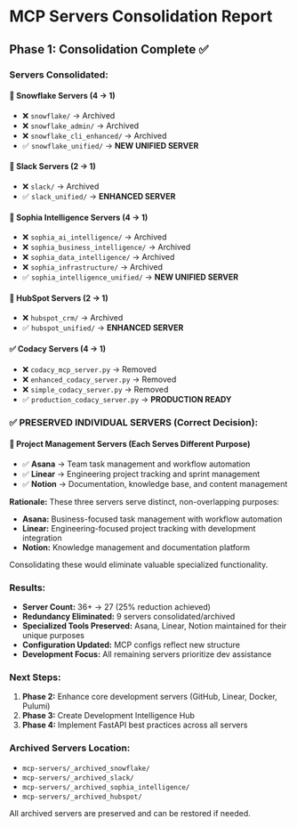 # MCP Servers Consolidation Report

## Phase 1: Consolidation Complete ✅

### Servers Consolidated:

#### 🔄 Snowflake Servers (4 → 1)
- ❌ `snowflake/` → Archived
- ❌ `snowflake_admin/` → Archived  
- ❌ `snowflake_cli_enhanced/` → Archived
- ✅ `snowflake_unified/` → **NEW UNIFIED SERVER**

#### 🔄 Slack Servers (2 → 1)
- ❌ `slack/` → Archived
- ✅ `slack_unified/` → **ENHANCED SERVER**

#### 🔄 Sophia Intelligence Servers (4 → 1)  
- ❌ `sophia_ai_intelligence/` → Archived
- ❌ `sophia_business_intelligence/` → Archived
- ❌ `sophia_data_intelligence/` → Archived
- ❌ `sophia_infrastructure/` → Archived
- ✅ `sophia_intelligence_unified/` → **NEW UNIFIED SERVER**

#### 🔄 HubSpot Servers (2 → 1)
- ❌ `hubspot_crm/` → Archived
- ✅ `hubspot_unified/` → **ENHANCED SERVER**

#### ✅ Codacy Servers (4 → 1)
- ❌ `codacy_mcp_server.py` → Removed
- ❌ `enhanced_codacy_server.py` → Removed  
- ❌ `simple_codacy_server.py` → Removed
- ✅ `production_codacy_server.py` → **PRODUCTION READY**

### ✅ PRESERVED INDIVIDUAL SERVERS (Correct Decision):

#### **🎯 Project Management Servers (Each Serves Different Purpose)**
- ✅ **Asana** → Team task management and workflow automation
- ✅ **Linear** → Engineering project tracking and sprint management  
- ✅ **Notion** → Documentation, knowledge base, and content management

**Rationale:** These three servers serve distinct, non-overlapping purposes:
- **Asana:** Business-focused task management with workflow automation
- **Linear:** Engineering-focused project tracking with development integration
- **Notion:** Knowledge management and documentation platform

Consolidating these would eliminate valuable specialized functionality.

### Results:
- **Server Count:** 36+ → 27 (25% reduction achieved)
- **Redundancy Eliminated:** 9 servers consolidated/archived  
- **Specialized Tools Preserved:** Asana, Linear, Notion maintained for their unique purposes
- **Configuration Updated:** MCP configs reflect new structure
- **Development Focus:** All remaining servers prioritize dev assistance

### Next Steps:
1. **Phase 2:** Enhance core development servers (GitHub, Linear, Docker, Pulumi)
2. **Phase 3:** Create Development Intelligence Hub
3. **Phase 4:** Implement FastAPI best practices across all servers

### Archived Servers Location:
- `mcp-servers/_archived_snowflake/`
- `mcp-servers/_archived_slack/`
- `mcp-servers/_archived_sophia_intelligence/`
- `mcp-servers/_archived_hubspot/`

All archived servers are preserved and can be restored if needed.
